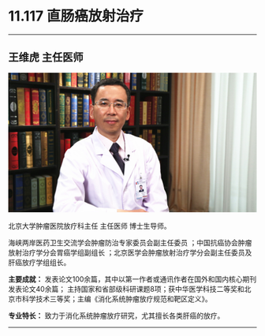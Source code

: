 # 11.117 直肠癌放射治疗

---

## 王维虎 主任医师

![1682751253690](image/c11_117/1682751253690.png)

北京大学肿瘤医院放疗科主任 主任医师 博士生导师。

海峡两岸医药卫生交流学会肿瘤防治专家委员会副主任委员 ；中国抗癌协会肿瘤放射治疗学分会胃癌学组副组长 ；北京医学会肿瘤放射治疗学分会副主任委员及肝癌放疗学组组长。


**主要成就：** 发表论文100余篇，其中以第一作者或通讯作者在国外和国内核心期刊发表论文40余篇； 主持国家和省部级科研课题8项；获中华医学科技二等奖和北京市科学技术三等奖；主编《消化系统肿瘤放疗规范和靶区定义》。


**专业特长：** 致力于消化系统肿瘤放疗研究，尤其擅长各类肝癌的放疗。

---
